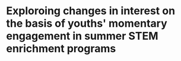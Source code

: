 # Exploroing changes in interest on the basis of youths' momentary engagement in summer STEM enrichment programs

